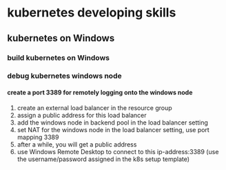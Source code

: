 # kubernetes developing skills
## kubernetes on Windows
### build kubernetes on Windows
### debug kubernetes windows node
#### create a port 3389 for remotely logging onto the windows node
1. create an external load balancer in the resource group
2. assign a public address for this load balancer
3. add the windows node in backend pool in the load balancer setting
4. set NAT for the windows node in the load balancer setting, use port mapping 3389
5. after a while, you will get a public address
6. use Windows Remote Desktop to connect to this ip-address:3389 (use the username/password assigned in the k8s setup template)
